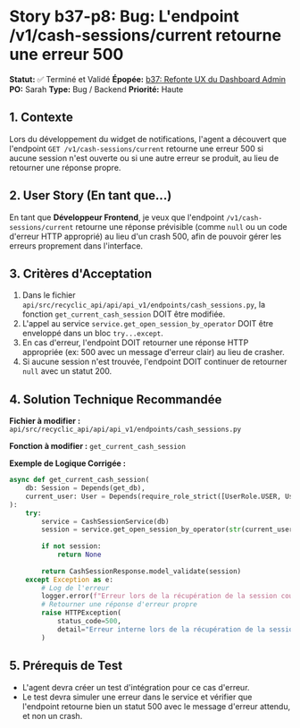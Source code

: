 # Story b37-p8: Bug: L'endpoint /v1/cash-sessions/current retourne une erreur 500

**Statut:** ✅ Terminé et Validé
**Épopée:** [b37: Refonte UX du Dashboard Admin](./epic-b37-refonte-ux-admin.md)
**PO:** Sarah
**Type:** Bug / Backend
**Priorité:** Haute

## 1. Contexte

Lors du développement du widget de notifications, l'agent a découvert que l'endpoint `GET /v1/cash-sessions/current` retourne une erreur 500 si aucune session n'est ouverte ou si une autre erreur se produit, au lieu de retourner une réponse propre.

## 2. User Story (En tant que...)

En tant que **Développeur Frontend**, je veux que l'endpoint `/v1/cash-sessions/current` retourne une réponse prévisible (comme `null` ou un code d'erreur HTTP approprié) au lieu d'un crash 500, afin de pouvoir gérer les erreurs proprement dans l'interface.

## 3. Critères d'Acceptation

1.  Dans le fichier `api/src/recyclic_api/api/api_v1/endpoints/cash_sessions.py`, la fonction `get_current_cash_session` DOIT être modifiée.
2.  L'appel au service `service.get_open_session_by_operator` DOIT être enveloppé dans un bloc `try...except`.
3.  En cas d'erreur, l'endpoint DOIT retourner une réponse HTTP appropriée (ex: 500 avec un message d'erreur clair) au lieu de crasher.
4.  Si aucune session n'est trouvée, l'endpoint DOIT continuer de retourner `null` avec un statut 200.

## 4. Solution Technique Recommandée

**Fichier à modifier :** `api/src/recyclic_api/api/api_v1/endpoints/cash_sessions.py`

**Fonction à modifier :** `get_current_cash_session`

**Exemple de Logique Corrigée :**
```python
async def get_current_cash_session(
    db: Session = Depends(get_db),
    current_user: User = Depends(require_role_strict([UserRole.USER, UserRole.ADMIN, UserRole.SUPER_ADMIN]))
):
    try:
        service = CashSessionService(db)
        session = service.get_open_session_by_operator(str(current_user.id))
        
        if not session:
            return None
        
        return CashSessionResponse.model_validate(session)
    except Exception as e:
        # Log de l'erreur
        logger.error(f"Erreur lors de la récupération de la session courante: {e}")
        # Retourner une réponse d'erreur propre
        raise HTTPException(
            status_code=500,
            detail="Erreur interne lors de la récupération de la session courante"
        )
```

## 5. Prérequis de Test

- L'agent devra créer un test d'intégration pour ce cas d'erreur.
- Le test devra simuler une erreur dans le service et vérifier que l'endpoint retourne bien un statut 500 avec le message d'erreur attendu, et non un crash.
